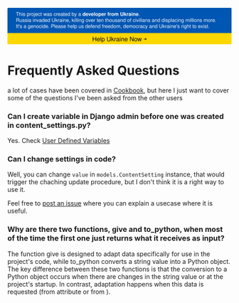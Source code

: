[![Stand With Ukraine](https://raw.githubusercontent.com/vshymanskyy/StandWithUkraine/main/banner-direct-single.svg)](https://stand-with-ukraine.pp.ua)

# Frequently Asked Questions

a lot of cases have been covered in [Cookbook](cookbook.md), but here I just want to cover some of the questions I've been asked from the other users

### Can I create variable in Django admin before one was created in content_settings.py?

Yes. Check [User Defined Variables](uservar.md)

### Can I change settings in code?

Well, you can change `value` in `models.ContentSetting` instance, that would trigger the chaching update procedure, but I don't think it is a right way to use it.

Feel free to [post an issue](https://github.com/occipital/django-content-settings/issues/new) where you can explain a usecase where it is useful.

### Why are there two functions, give and to_python, when most of the time the first one just returns what it receives as input?

The function give is designed to adapt data specifically for use in the project's code, while to_python converts a string value into a Python object. The key difference between these two functions is that the conversion to a Python object occurs when there are changes in the string value or at the project's startup. In contrast, adaptation happens when this data is requested (from attribute or from ).

